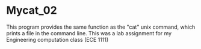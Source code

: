 # Mycat_02

This program provides the same function as the "cat" unix command, which prints a file in the command line.
This was a lab assignment for my Engineering computation class (ECE 1111) 
